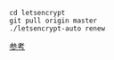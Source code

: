 ```
cd letsencrypt
git pull origin master
./letsencrypt-auto renew
```

[参考](https://blog.apar.jp/linux/3619/)
